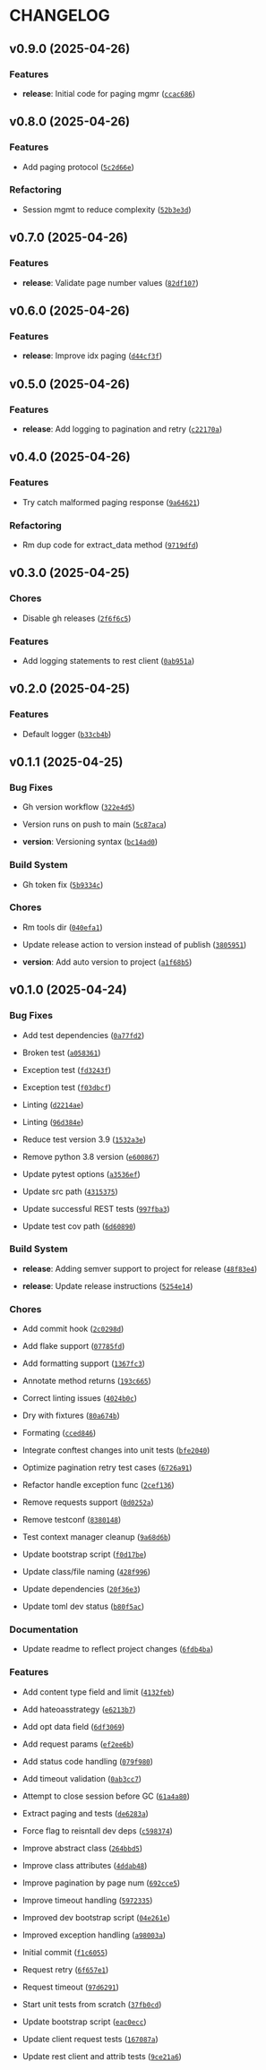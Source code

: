 # CHANGELOG


## v0.9.0 (2025-04-26)

### Features

- **release**: Initial code for paging mgmr
  ([`ccac686`](https://github.com/brooksjbr/grpy-rest-client/commit/ccac686748def735bf6756420239704a527ce759))


## v0.8.0 (2025-04-26)

### Features

- Add paging protocol
  ([`5c2d66e`](https://github.com/brooksjbr/grpy-rest-client/commit/5c2d66e9db1d7d590ce5c353fdc489f1925db32e))

### Refactoring

- Session mgmt to reduce complexity
  ([`52b3e3d`](https://github.com/brooksjbr/grpy-rest-client/commit/52b3e3da3cc31477bd50f84e396442175954ce37))


## v0.7.0 (2025-04-26)

### Features

- **release**: Validate page number values
  ([`82df107`](https://github.com/brooksjbr/grpy-rest-client/commit/82df1073e46aebd5e1a8b9756780fbee4b0bd4ed))


## v0.6.0 (2025-04-26)

### Features

- **release**: Improve idx paging
  ([`d44cf3f`](https://github.com/brooksjbr/grpy-rest-client/commit/d44cf3f843de59c61b370c56ee50c8a5c20a6ce7))


## v0.5.0 (2025-04-26)

### Features

- **release**: Add logging to pagination and retry
  ([`c22170a`](https://github.com/brooksjbr/grpy-rest-client/commit/c22170a9853c434c6d2f09245c984784a6264b2a))


## v0.4.0 (2025-04-26)

### Features

- Try catch malformed paging response
  ([`9a64621`](https://github.com/brooksjbr/grpy-rest-client/commit/9a646218c7711781990836b3992daaea0a8e75cc))

### Refactoring

- Rm dup code for extract_data method
  ([`9719dfd`](https://github.com/brooksjbr/grpy-rest-client/commit/9719dfdb57c131873899fb6335f91f77ce58b317))


## v0.3.0 (2025-04-25)

### Chores

- Disable gh releases
  ([`2f6f6c5`](https://github.com/brooksjbr/grpy-rest-client/commit/2f6f6c5f723bbbb701c3269c6ddaaf7965189e0b))

### Features

- Add logging statements to rest client
  ([`0ab951a`](https://github.com/brooksjbr/grpy-rest-client/commit/0ab951ad2889c0d7af876bf3fd6c4a442d7ba78b))


## v0.2.0 (2025-04-25)

### Features

- Default logger
  ([`b33cb4b`](https://github.com/brooksjbr/grpy-rest-client/commit/b33cb4bdd8a74d0e6214e73bf5aee05816adb268))


## v0.1.1 (2025-04-25)

### Bug Fixes

- Gh version workflow
  ([`322e4d5`](https://github.com/brooksjbr/grpy-rest-client/commit/322e4d5a88187b3f957ab756c10e9955659ac300))

- Version runs on push to main
  ([`5c87aca`](https://github.com/brooksjbr/grpy-rest-client/commit/5c87aca326f90ee9b166af1ae14341326caf2188))

- **version**: Versioning syntax
  ([`bc14ad0`](https://github.com/brooksjbr/grpy-rest-client/commit/bc14ad00a409c29c4895d0cef93fc99db059decf))

### Build System

- Gh token fix
  ([`5b9334c`](https://github.com/brooksjbr/grpy-rest-client/commit/5b9334ca3615b2f185e3a1515d812d87037d056f))

### Chores

- Rm tools dir
  ([`040efa1`](https://github.com/brooksjbr/grpy-rest-client/commit/040efa1d745c7c80e7ad323d897c425012fedc99))

- Update release action to version instead of publish
  ([`3805951`](https://github.com/brooksjbr/grpy-rest-client/commit/38059518b57a4652de2082ec7addba5b63d847f8))

- **version**: Add auto version to project
  ([`a1f68b5`](https://github.com/brooksjbr/grpy-rest-client/commit/a1f68b509dc28a53556acdf3a04f0cae61ca5d10))


## v0.1.0 (2025-04-24)

### Bug Fixes

- Add test dependencies
  ([`0a77fd2`](https://github.com/brooksjbr/grpy-rest-client/commit/0a77fd2b82dd97b2695786d9cf734d898d54f922))

- Broken test
  ([`a058361`](https://github.com/brooksjbr/grpy-rest-client/commit/a05836188852adcc6e764545c698377b3e930f18))

- Exception test
  ([`fd3243f`](https://github.com/brooksjbr/grpy-rest-client/commit/fd3243f62720f4cc3fc0eed56db323a2b84e97c8))

- Exception test
  ([`f03dbcf`](https://github.com/brooksjbr/grpy-rest-client/commit/f03dbcf491c45ef762645da11da21b2ffbf4459e))

- Linting
  ([`d2214ae`](https://github.com/brooksjbr/grpy-rest-client/commit/d2214ae2757d90d64f2eadeb2c122e62428c4255))

- Linting
  ([`96d384e`](https://github.com/brooksjbr/grpy-rest-client/commit/96d384edbb91aa8aedb4fb67e4da092524fbfcd8))

- Reduce test version 3.9
  ([`1532a3e`](https://github.com/brooksjbr/grpy-rest-client/commit/1532a3e4daeeac6d5135e536d8354bf18f2f097d))

- Remove python 3.8 version
  ([`e600867`](https://github.com/brooksjbr/grpy-rest-client/commit/e600867c82c0c4b8a2979638382a59f031754af7))

- Update pytest options
  ([`a3536ef`](https://github.com/brooksjbr/grpy-rest-client/commit/a3536ef1bfc9292127f4b961617d60078bad82db))

- Update src path
  ([`4315375`](https://github.com/brooksjbr/grpy-rest-client/commit/4315375606ff583437142ceeb0320fbe572b8f46))

- Update successful REST tests
  ([`997fba3`](https://github.com/brooksjbr/grpy-rest-client/commit/997fba3779e90d6a26d9ebe675b2433a445a7a82))

- Update test cov path
  ([`6d60890`](https://github.com/brooksjbr/grpy-rest-client/commit/6d60890ad55ccd92fa727b18817a68c02b39a14d))

### Build System

- **release**: Adding semver support to project for release
  ([`48f83e4`](https://github.com/brooksjbr/grpy-rest-client/commit/48f83e443e9113b5ea08f5f2323e65d1c5bc1bcc))

- **release**: Update release instructions
  ([`5254e14`](https://github.com/brooksjbr/grpy-rest-client/commit/5254e141b3aa4b57e9e198cbd200b88e0796f262))

### Chores

- Add commit hook
  ([`2c0298d`](https://github.com/brooksjbr/grpy-rest-client/commit/2c0298d62397b0700480385c192342eaafcc1cef))

- Add flake support
  ([`07785fd`](https://github.com/brooksjbr/grpy-rest-client/commit/07785fd7a3c5c31556fd2c2f4cf28951d387ee20))

- Add formatting support
  ([`1367fc3`](https://github.com/brooksjbr/grpy-rest-client/commit/1367fc33afcb21cb4ca9cf5003362a50ee73886e))

- Annotate method returns
  ([`193c665`](https://github.com/brooksjbr/grpy-rest-client/commit/193c665aedc2c24594196c3bf6829d1ab8406d6c))

- Correct linting issues
  ([`4024b0c`](https://github.com/brooksjbr/grpy-rest-client/commit/4024b0c2e9b8d11a2fd10a073af6337e9da6593b))

- Dry with fixtures
  ([`80a674b`](https://github.com/brooksjbr/grpy-rest-client/commit/80a674b70b19867dd49c3d54dbe2fcccd9cb7383))

- Formating
  ([`cced846`](https://github.com/brooksjbr/grpy-rest-client/commit/cced846e7f7c0bef5162256ba2b993de5b33a519))

- Integrate conftest changes into unit tests
  ([`bfe2040`](https://github.com/brooksjbr/grpy-rest-client/commit/bfe2040149c1002efe2156172b8421e0f2a8b9b0))

- Optimize pagination retry test cases
  ([`6726a91`](https://github.com/brooksjbr/grpy-rest-client/commit/6726a91dea8459d5dd12f5d7b0e13872d8033705))

- Refactor handle exception func
  ([`2cef136`](https://github.com/brooksjbr/grpy-rest-client/commit/2cef136527ecb0d2092be793fcc9c691fa469197))

- Remove requests support
  ([`0d0252a`](https://github.com/brooksjbr/grpy-rest-client/commit/0d0252af3273194eccaa7636ad452b7783353f8f))

- Remove testconf
  ([`8380148`](https://github.com/brooksjbr/grpy-rest-client/commit/8380148ebc183d4708f478dc3fd92bee0b4848ce))

- Test context manager cleanup
  ([`9a68d6b`](https://github.com/brooksjbr/grpy-rest-client/commit/9a68d6bb7ff9b8871a78550a1d5d3ed77756462b))

- Update bootstrap script
  ([`f0d17be`](https://github.com/brooksjbr/grpy-rest-client/commit/f0d17be28c521143bf9d7062537dd9400cde1bb7))

- Update class/file naming
  ([`428f996`](https://github.com/brooksjbr/grpy-rest-client/commit/428f99669b05636a3a212b9cf2f4e96e79ff7849))

- Update dependencies
  ([`20f36e3`](https://github.com/brooksjbr/grpy-rest-client/commit/20f36e3c4d27eb4a1b49df79d6fe2ba0cc4ee9e2))

- Update toml dev status
  ([`b80f5ac`](https://github.com/brooksjbr/grpy-rest-client/commit/b80f5acef08f31534958868d794a2da121377746))

### Documentation

- Update readme to reflect project changes
  ([`6fdb4ba`](https://github.com/brooksjbr/grpy-rest-client/commit/6fdb4ba648fe0344aa1082e56620855d339312af))

### Features

- Add content type field and limit
  ([`4132feb`](https://github.com/brooksjbr/grpy-rest-client/commit/4132feb2a7b0b2b9031a75c24f6cf2c412dc7ff7))

- Add hateoasstrategy
  ([`e6213b7`](https://github.com/brooksjbr/grpy-rest-client/commit/e6213b7edda3331ac5a4ccc327ed9669c8e774d9))

- Add opt data field
  ([`6df3069`](https://github.com/brooksjbr/grpy-rest-client/commit/6df3069192a59e2d429d762faca361877dcde0cc))

- Add request params
  ([`ef2ee6b`](https://github.com/brooksjbr/grpy-rest-client/commit/ef2ee6b3ca6d438c9c8e49c07262cf82d67f23b6))

- Add status code handling
  ([`079f980`](https://github.com/brooksjbr/grpy-rest-client/commit/079f98020fa91eef8e8107fbc9e1238b1f32f006))

- Add timeout validation
  ([`0ab3cc7`](https://github.com/brooksjbr/grpy-rest-client/commit/0ab3cc7d0c1d921e9f559ef2a24fa6306a84ed33))

- Attempt to close session before GC
  ([`61a4a80`](https://github.com/brooksjbr/grpy-rest-client/commit/61a4a803a912eea3f22ecd852c054b817f9765e4))

- Extract paging and tests
  ([`de6283a`](https://github.com/brooksjbr/grpy-rest-client/commit/de6283ac86bc0b58e966dec1776637f371be0152))

- Force flag to reisntall dev deps
  ([`c598374`](https://github.com/brooksjbr/grpy-rest-client/commit/c598374223627758826dec5d5f417c8818ba017e))

- Improve abstract class
  ([`264bbd5`](https://github.com/brooksjbr/grpy-rest-client/commit/264bbd52a3d041e16b1e08826022e600883992a8))

- Improve class attributes
  ([`4ddab48`](https://github.com/brooksjbr/grpy-rest-client/commit/4ddab4841adacf70ea1722eaafe2fa44bbf368fe))

- Improve pagination by page num
  ([`692cce5`](https://github.com/brooksjbr/grpy-rest-client/commit/692cce52021712103d8a6c7479e458c05140b4eb))

- Improve timeout handling
  ([`5972335`](https://github.com/brooksjbr/grpy-rest-client/commit/597233586cf5b48c94b393b19a60116913e67317))

- Improved dev bootstrap script
  ([`04e261e`](https://github.com/brooksjbr/grpy-rest-client/commit/04e261e15f02fa591a67a258d1ed78c5c2647e8a))

- Improved exception handling
  ([`a98003a`](https://github.com/brooksjbr/grpy-rest-client/commit/a98003a72b00f5ba541c867a60462e7da876c6d1))

- Initial commit
  ([`f1c6055`](https://github.com/brooksjbr/grpy-rest-client/commit/f1c6055e1e0ddece79584045b7070e0bb139b21d))

- Request retry
  ([`6f657e1`](https://github.com/brooksjbr/grpy-rest-client/commit/6f657e1d6fa867f0d7b1003fe7bdcfb82ac4b3d3))

- Request timeout
  ([`97d6291`](https://github.com/brooksjbr/grpy-rest-client/commit/97d6291a69c72a5b9c1e51e2bd979115caabd68b))

- Start unit tests from scratch
  ([`37fb0cd`](https://github.com/brooksjbr/grpy-rest-client/commit/37fb0cd82cad02df27c7bea7ef4741ae7fc50c51))

- Update bootstrap script
  ([`eac0ecc`](https://github.com/brooksjbr/grpy-rest-client/commit/eac0ecc066735263f135afbd0e9ffc7e07154ae2))

- Update client request tests
  ([`167087a`](https://github.com/brooksjbr/grpy-rest-client/commit/167087ab627c8195c7c3c39dbc46a3bbd8a61566))

- Update rest client and attrib tests
  ([`9ce21a6`](https://github.com/brooksjbr/grpy-rest-client/commit/9ce21a6369033e014f841de530da391829e391f5))
